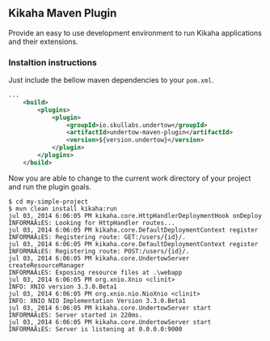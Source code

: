 ## Kikaha Maven Plugin
Provide an easy to use development environment to run Kikaha applications and their extensions.

### Instaltion instructions
Just include the bellow maven dependencies to your ```pom.xml```.

```xml
...
    <build>
        <plugins>
            <plugin>
                <groupId>io.skullabs.undertow</groupId>
                <artifactId>undertow-maven-plugin</artifactId>
                <version>${version.undertow}</version>
            </plugin>
        </plugins>
    </build>
```

Now you are able to change to the current work directory of your project and run the plugin goals.

```console
$ cd my-simple-project
$ mvn clean install kikaha:run
jul 03, 2014 6:06:05 PM kikaha.core.HttpHandlerDeploymentHook onDeploy
INFORMAÃıES: Looking for HttpHandler routes...
jul 03, 2014 6:06:05 PM kikaha.core.DefaultDeploymentContext register
INFORMAÃıES: Registering route: GET:/users/{id}/.
jul 03, 2014 6:06:05 PM kikaha.core.DefaultDeploymentContext register
INFORMAÃıES: Registering route: POST:/users/{id}/.
jul 03, 2014 6:06:05 PM kikaha.core.UndertowServer createResourceManager
INFORMAÃıES: Exposing resource files at .\webapp
jul 03, 2014 6:06:05 PM org.xnio.Xnio <clinit>
INFO: XNIO version 3.3.0.Beta1
jul 03, 2014 6:06:05 PM org.xnio.nio.NioXnio <clinit>
INFO: XNIO NIO Implementation Version 3.3.0.Beta1
jul 03, 2014 6:06:05 PM kikaha.core.UndertowServer start
INFORMAÃıES: Server started in 220ms.
jul 03, 2014 6:06:05 PM kikaha.core.UndertowServer start
INFORMAÃıES: Server is listening at 0.0.0.0:9000
```
